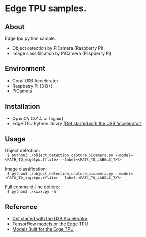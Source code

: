 # Edge TPU samples.

## About
Edge tpu python sample.
 - Object detection by PiCamera (Raspberry Pi).
 - Image classifilcation by PiCamera (Raspberry Pi).

## Environment
- Coral USB Accelerator
- Raspberry Pi (3 B+)
- PiCamera

## Installation
- OpenCV (3.4.5 or higher)
- Edge TPU Python library [(Get started with the USB Accelerator)](https://coral.withgoogle.com/tutorials/accelerator/)

## Usage
Object detection:<br>
``` $ python3 ./object_detection_capture_picamera.py --model=<PATH_TO_edgetpu.tflite> --label=<PATH_TO_LABELS_TXT>```

Image classification:<br>
``` $ python3 ./object_detection_capture_picamera.py --model=<PATH_TO_edgetpu.tflite> --label=<PATH_TO_LABELS_TXT>```

Full command-line options:<br>
``` $ python3 ./xxxx.py -h```

## Reference
- [Get started with the USB Accelerator](https://coral.withgoogle.com/tutorials/accelerator/)
- [TensorFlow models on the Edge TPU](https://coral.withgoogle.com/tutorials/edgetpu-models-intro/#model-requirements)
- [Models Built for the Edge TPU](https://coral.withgoogle.com/models/)
